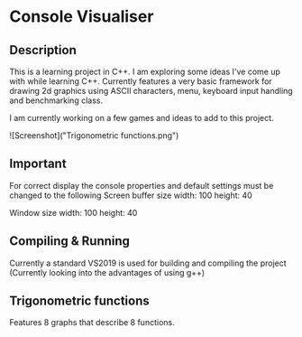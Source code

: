 Console Visualiser
=====

Description
---------

This is a learning project in C++. I am exploring some ideas I've come up with while learning C++.
Currently features a very basic framework for drawing 2d graphics using ASCII characters, menu, 
keyboard input handling and benchmarking class. 

I am currently working on a few games and ideas to add to this project.

![Screenshot]("Trigonometric functions.png")

Important
---------
For correct display the console properties and default settings must be changed to the following
Screen buffer size
width: 100
height: 40

Window size
width: 100
height: 40

Compiling & Running
---------
Currently a standard VS2019 is used for building and compiling the project (Currently looking into the advantages of using g++)

Trigonometric functions
---------
Features 8 graphs that describe 8 functions.